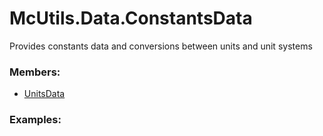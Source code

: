 # <a id="McUtils.Data.ConstantsData">McUtils.Data.ConstantsData</a>
    
Provides constants data and conversions between units and unit systems

### Members:

  - [UnitsData](ConstantsData/UnitsData.md)

### Examples:

